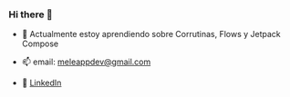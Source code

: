 ### Hi there 👋

- 🌱 Actualmente estoy aprendiendo sobre Corrutinas, Flows y Jetpack Compose

- 📫 email: meleappdev@gmail.com
- 📍 [LinkedIn](https://www.linkedin.com/in/antoniofernandezfo/)


<!--
**melegit/melegit** is a ✨ _special_ ✨ repository because its `README.md` (this file) appears on your GitHub profile.

-->

